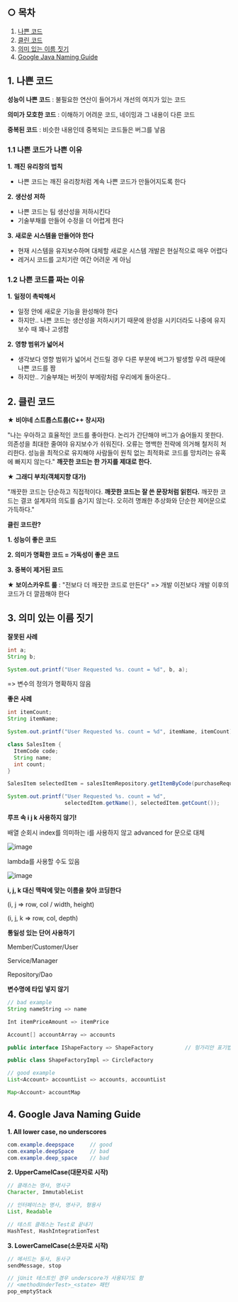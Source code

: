 
## ○ 목차
1. [나쁜 코드](#1.-나쁜-코드)
2. [클린 코드](#2.-클린-코드)
3. [의미 있는 이름 짓기](#3.-의미-있는-이름-짓기)
4. [Google Java Naming Guide](#4.-Google-Java-Naming-Guide)


## 1. 나쁜 코드

**성능이 나쁜 코드** : 불필요한 연산이 들어가서 개선의 여지가 있는 코드

**의미가 모호한 코드** : 이해하기 어려운 코드, 네이밍과 그 내용이 다른 코드

**중복된 코드** : 비슷한 내용인데 중복되는 코드들은 버그를 낳음

### 1.1 나쁜 코드가 나쁜 이유

**1.** **깨진 유리창의 법칙**
- 나쁜 코드는 깨진 유리창처럼 계속 나쁜 코드가 만들어지도록 한다

**2.** **생산성 저하**  
- 나쁜 코드는 팀 생산성을 저하시킨다
- 기술부채를 만들어 수정을 더 어렵게 한다

**3.** **새로운 시스템을 만들어야 한다**
- 현재 시스템을 유지보수하며 대체할 새로운 시스템 개발은 현실적으로 매우 어렵다 
- 레거시 코드를 고치기란 여간 어려운 게 아님

### 1.2 나쁜 코드를 짜는 이유

**1.** **일정이 촉박해서**
- 일정 안에 새로운 기능을 완성해야 한다
- 하지만.. 나쁜 코드는 생산성을 저하시키기 때문에 완성을 시키더라도 나중에 유지보수 때 꽤나 고생함

**2.** **영향 범위가 넓어서**
- 생각보다 영향 범위가 넓어서 건드릴 경우 다른 부분에 버그가 발생할 우려 때문에 나쁜 코드를 짬
- 하지만.. 기술부채는 버젓이 부메랑처럼 우리에게 돌아온다..

## 2. 클린 코드

★ **비야네 스트롭스트룹(C++ 창시자)**

"나는 우아하고 효율적인 코드를 좋아한다. 논리가 간단해야 버그가 숨어들지 못한다. 의존성을 최대한 줄여야 유지보수가 쉬워진다.
오류는 명백한 전략에 의거해 철저히 처리한다. 성능을 최적으로 유지해야 사람들이 원칙 없는 최적화로 코드를 망치려는 유혹에 빠지지 않는다."
****깨끗한 코드는 한 가지를 제대로 한다.****


★ **그래디 부치(객체지향 대가)**

"깨끗한 코드는 단순하고 직접적이다. **깨끗한 코드는 잘 쓴 문장처럼 읽힌다.** 깨끗한 코드는 결코 설계자의 의도를 숨기지 않는다.
오히려 명쾌한 추상화와 단순한 제어문으로 가득하다."

**클린 코드란?**

**1. 성능이 좋은 코드**

**2. 의미가 명확한 코드 = 가독성이 좋은 코드**

**3. 중복이 제거된 코드**

★ **보이스카우트 룰** : "전보다 더 깨끗한 코드로 만든다" => 개발 이전보다 개발 이후의 코드가 더 깔끔해야 한다 


## 3. 의미 있는 이름 짓기

**잘못된 사례**
```java
int a;
String b;

System.out.printf("User Requested %s. count = %d", b, a);
```
=> 변수의 정의가 명확하지 않음

**좋은 사례**
```java
int itemCount;
String itemName;

System.out.printf("User Requested %s. count = %d", itemName, itemCount);
```

```java
class SalesItem {
  ItemCode code;
  String name;
  int count;
}

SalesItem selectedItem = salesItemRepository.getItemByCode(purchaseRequest.getItemCode())

System.out.printf("User Requested %s. count = %d",
                  selectedItem.getName(), selectedItem.getCount());
```


**루프 속 i j k 사용하지 않기!**

배열 순회시 index를 의미하는 i를 사용하지 않고 advanced for 문으로 대체

![image](https://user-images.githubusercontent.com/110509654/212076734-244bfea8-5001-480c-8351-7281361c6c3e.png)

lambda를 사용할 수도 있음

![image](https://user-images.githubusercontent.com/110509654/212077338-04cd5562-3118-4ddf-8733-0621bd1fa637.png)


**i, j, k 대신 맥락에 맞는 이름을 찾아 코딩한다**

(i, j => row, col / width, height)

(i, j, k => row, col, depth)

**통일성 있는 단어 사용하기**

Member/Customer/User

Service/Manager

Repository/Dao


**변수명에 타입 넣지 않기**

```java
// bad example
String nameString => name 

Int itemPriceAmount => itemPrice

Account[] accountArray => accounts

public interface IShapeFactory => ShapeFactory          // 헝가리안 표기법 사용 X

public class ShapeFactoryImpl => CircleFactory

// good example
List<Account> accountList => accounts, accountList

Map<Account> accountMap

```

## 4. Google Java Naming Guide

**1. All lower case, no underscores**

```java
com.example.deepspace     // good
com.example.deepSpace     // bad
com.example.deep_space    // bad
```

**2. UpperCamelCase(대문자로 시작)**

```java
// 클래스는 명사, 명사구
Character, ImmutableList

// 인터페이스는 명사, 명사구, 형용사
List, Readable

// 테스트 클래스는 Test로 끝내기
HashTest, HashIntegrationTest
```

**3. LowerCamelCase(소문자로 시작)**

```java
// 메서드는 동사, 동사구
sendMessage, stop

// jUnit 테스트인 경우 underscore가 사용되기도 함
// <methodUnderTest>_<state> 패턴
pop_emptyStack
```

